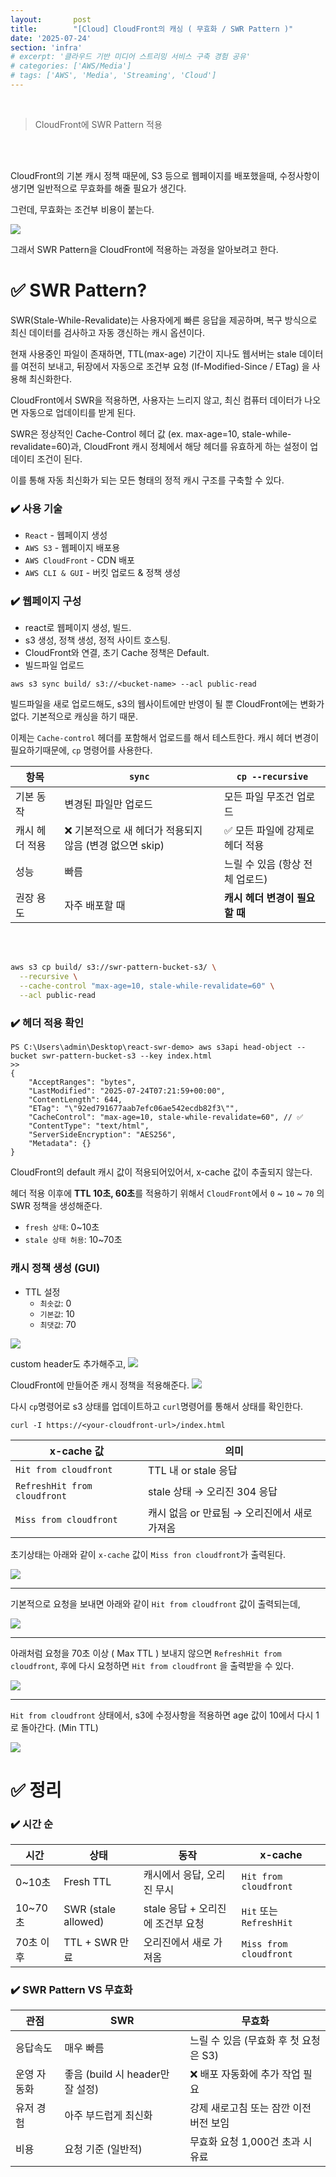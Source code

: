 ```yaml
---
layout:       post
title:        "[Cloud] CloudFront의 캐싱 ( 무효화 / SWR Pattern )"
date: '2025-07-24'
section: 'infra'
# excerpt: '클라우드 기반 미디어 스트리밍 서비스 구축 경험 공유'
# categories: ['AWS/Media']
# tags: ['AWS', 'Media', 'Streaming', 'Cloud']
---
```


<br />

> CloudFront에 SWR Pattern 적용

<br /><br />



CloudFront의 기본 캐시 정책 때문에, S3 등으로 웹페이지를 배포했을때, 수정사항이 생기면 일반적으로 무효화를 해줄 필요가 생긴다.

그런데, 무효화는 조건부 비용이 붙는다.

![](https://velog.velcdn.com/images/xxng1/post/54c8e1cb-0ba5-4b83-a6e5-fda1787bcf88/image.png)

그래서 SWR Pattern을 CloudFront에 적용하는 과정을 알아보려고 한다.


# ✅ SWR Pattern?

SWR(Stale-While-Revalidate)는 사용자에게 빠른 응답을 제공하며, 복구 방식으로 최신 데이터를 검사하고 자동 갱신하는 캐시 옵션이다.

현재 사용중인 파일이 존재하면, TTL(max-age) 기간이 지나도 웹서버는 stale 데이터를 여전히 보내고, 뒤장에서 자동으로 조건부 요청 (If-Modified-Since / ETag) 을 사용해 최신화한다.

CloudFront에서 SWR을 적용하면, 사용자는 느리지 않고, 최신 컴퓨터 데이터가 나오면 자동으로 업데이티를 받게 된다.

SWR은 정상적인 Cache-Control 헤더 값 (ex. max-age=10, stale-while-revalidate=60)과, CloudFront 캐시 정체에서 해당 헤더를 유효하게 하는 설정이 업데이티 조건이 된다.

이를 통해 자동 최신화가 되는 모든 형태의 정적 캐시 구조를 구축할 수 있다.

### ✔️ 사용 기술
- `React` - 웹페이지 생성
- `AWS S3` - 웹페이지 배포용
- `AWS CloudFront` - CDN 배포
- `AWS CLI & GUI` - 버킷 업로드 & 정책 생성


### ✔️ 웹페이지 구성

- react로 웹페이지 생성, 빌드.
- s3 생성, 정책 생성, 정적 사이트 호스팅.
- CloudFront와 연결, 초기 Cache 정책은 Default.
- 빌드파일 업로드

`aws s3 sync build/ s3://<bucket-name> --acl public-read`


빌드파일을 새로 업로드해도, s3의 웹사이트에만 반영이 될 뿐 CloudFront에는 변화가 없다. 기본적으로 캐싱을 하기 때문.


이제는 `Cache-control` 헤더를 포함해서 업로드를 해서 테스트한다. 캐시 헤더 변경이 필요하기때문에, `cp` 명령어를 사용한다.


| 항목       | `sync`                              | `cp --recursive`    |
| -------- | ----------------------------------- | ------------------- |
| 기본 동작    | 변경된 파일만 업로드                         | 모든 파일 무조건 업로드       |
| 캐시 헤더 적용 | ❌ 기본적으로 새 헤더가 적용되지 않음 (변경 없으면 skip) | ✅ 모든 파일에 강제로 헤더 적용  |
| 성능       | 빠름                                  | 느릴 수 있음 (항상 전체 업로드) |
| 권장 용도    | 자주 배포할 때                            | **캐시 헤더 변경이 필요할 때** |


<br /><br />

```bash
aws s3 cp build/ s3://swr-pattern-bucket-s3/ \
  --recursive \
  --cache-control "max-age=10, stale-while-revalidate=60" \
  --acl public-read
```


### ✔️ 헤더 적용 확인

```shell
PS C:\Users\admin\Desktop\react-swr-demo> aws s3api head-object --bucket swr-pattern-bucket-s3 --key index.html
>>
{
    "AcceptRanges": "bytes",
    "LastModified": "2025-07-24T07:21:59+00:00",
    "ContentLength": 644,
    "ETag": "\"92ed791677aab7efc06ae542ecdb82f3\"",
    "CacheControl": "max-age=10, stale-while-revalidate=60", // ✅
    "ContentType": "text/html",
    "ServerSideEncryption": "AES256",
    "Metadata": {}
}
```

CloudFront의 default 캐시 값이 적용되어있어서,
x-cache 값이 추출되지 않는다.

헤더 적용 이후에 **TTL 10초, 60초**를 적용하기 위해서 `CloudFront`에서 `0` ~ `10` ~ `70` 의 SWR 정책을 생성해준다.

  - `fresh 상태`: 0~10초
  - `stale 상태 허용`: 10~70초

### 캐시 정책 생성 (GUI)

- TTL 설정
  - `최솟값`: 0
  - `기본값`: 10
  - `최댓값`: 70

![](https://velog.velcdn.com/images/xxng1/post/ed760744-433a-4b26-9dfb-e56c5163044a/image.png)

custom header도 추가해주고,
![](https://velog.velcdn.com/images/xxng1/post/7a359d95-2f1b-4011-9818-9a19a5138d65/image.png)

CloudFront에 만들어준 캐시 정책을 적용해준다.
![](https://velog.velcdn.com/images/xxng1/post/6e8b2ce5-956f-446c-9177-2dfe7a24bd99/image.png)



다시 `cp`명령어로 s3 상태를 업데이트하고 `curl`명령어를 통해서 상태를 확인한다.

```shell
curl -I https://<your-cloudfront-url>/index.html
```

| x-cache 값                    | 의미                          |
| ---------------------------- | --------------------------- |
| `Hit from cloudfront`        | TTL 내 or stale 응답           |
| `RefreshHit from cloudfront` | stale 상태 → 오리진 304 응답       |
| `Miss from cloudfront`       | 캐시 없음 or 만료됨 → 오리진에서 새로 가져옴 |


초기상태는 아래와 같이 `x-cache` 값이 `Miss fron cloudfront`가 출력된다. 

![](https://velog.velcdn.com/images/xxng1/post/36e247be-f972-4d52-aab7-aa0224b39fa0/image.png)



---

기본적으로 요청을 보내면 아래와 같이 `Hit from cloudfront` 값이 출력되는데,

![](https://velog.velcdn.com/images/xxng1/post/c8b74eeb-8810-4fa0-a2c6-5baa1da7284a/image.png)

---

아래처럼 요청을 70초 이상 ( Max TTL ) 보내지 않으면 `RefreshHit from cloudfront`, 후에 다시 요청하면 `Hit from cloudfront` 을 출력받을 수 있다.

![](https://velog.velcdn.com/images/xxng1/post/f3575934-7aa7-4073-b20b-92abce19b1ba/image.png)

---

`Hit from cloudfront` 상태에서, s3에 수정사항을 적용하면 age 값이 10에서 다시 1로 돌아간다. (Min TTL)


![](https://velog.velcdn.com/images/xxng1/post/34cc5d8b-e3cd-4d83-8820-a73c4875d614/image.png)



# ✅ 정리

### ✔️ 시간 순

| 시간      | 상태                  | 동작                     | x-cache                |
| ------- | ------------------- | ---------------------- | ---------------------- |
| 0\~10초  | Fresh TTL           | 캐시에서 응답, 오리진 무시        | `Hit from cloudfront`  |
| 10\~70초 | SWR (stale allowed) | stale 응답 + 오리진에 조건부 요청 | `Hit` 또는 `RefreshHit`  |
| 70초 이후  | TTL + SWR 만료        | 오리진에서 새로 가져옴           | `Miss from cloudfront` |


### ✔️ SWR Pattern VS 무효화

| 관점     | SWR                       | 무효화                      |
| ------ | ------------------------- | ------------------------ |
| 응답속도   | 매우 빠름                     | 느릴 수 있음 (무효화 후 첫 요청은 S3) |
| 운영 자동화 | 좋음 (build 시 header만 잘 설정) | ❌ 배포 자동화에 추가 작업 필요       |
| 유저 경험  | 아주 부드럽게 최신화               | 강제 새로고침 또는 잠깐 이전 버전 보임   |
| 비용     | 요청 기준 (일반적)               | 무효화 요청 1,000건 초과 시 유료    |